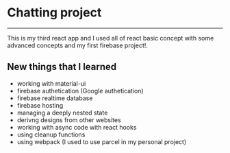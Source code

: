 # Chatting project

---

This is my third react app and I used all of react basic concept with some advanced concepts and my first firebase project!.

## New things that I learned

- working with material-ui
- firebase authetication (Google authetication)
- firebase realtime database
- firebase hosting
- managing a deeply nested state
- derivng designs from other websites
- working with async code with react hooks
- using cleanup functions
- using webpack (I used to use parcel in my personal project)
